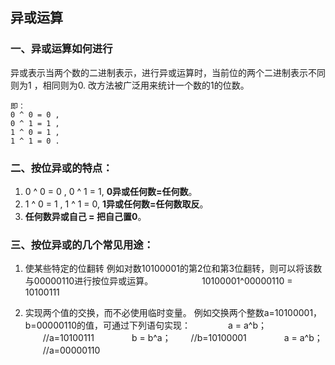 ## 异或运算

### 一、异或运算如何进行
异或表示当两个数的二进制表示，进行异或运算时，当前位的两个二进制表示不同则为1 ，相同则为0. 改方法被广泛用来统计一个数的1的位数。
````text
即：
0 ^ 0 = 0 ,
0 ^ 1 = 1 ,
1 ^ 0 = 1 ,
1 ^ 1 = 0 .
````
### 二、按位异或的特点：
1. 0 ^ 0 = 0 , 0 ^ 1 = 1, **0异或任何数=任何数**。
2. 1 ^ 0 = 1 , 1 ^ 1 = 0, **1异或任何数=任何数取反**。
3. **任何数异或自己 = 把自己置0**。

### 三、按位异或的几个常见用途：
1. 使某些特定的位翻转
例如对数10100001的第2位和第3位翻转，则可以将该数与00000110进行按位异或运算。
　　　　　 10100001^00000110 = 10100111

2. 实现两个值的交换，而不必使用临时变量。
例如交换两个整数a=10100001，b=00000110的值，可通过下列语句实现：
　　　　a = a^b； 　　//a=10100111
　　　　b = b^a； 　　//b=10100001
　　　　a = a^b； 　　//a=00000110